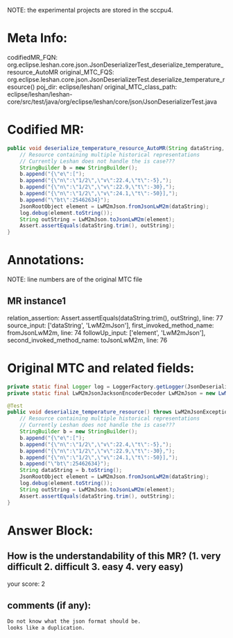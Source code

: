 NOTE: the experimental projects are stored in the sccpu4.

# Meta Info:
codifiedMR_FQN:
org.eclipse.leshan.core.json.JsonDeserializerTest_deserialize_temperature_resource_AutoMR
original_MTC_FQS:
org.eclipse.leshan.core.json.JsonDeserializerTest.deserialize_temperature_resource()
poj_dir:
eclipse/leshan/
original_MTC_class_path:
eclipse/leshan/leshan-core/src/test/java/org/eclipse/leshan/core/json/JsonDeserializerTest.java

# Codified MR:
```java
public void deserialize_temperature_resource_AutoMR(String dataString, LwM2mJsonJacksonEncoderDecoder LwM2mJson) throws LwM2mJsonException {
    // Resource containing multiple historical representations
    // Currently Leshan does not handle the is case???
    StringBuilder b = new StringBuilder();
    b.append("{\"e\":[");
    b.append("{\"n\":\"1/2\",\"v\":22.4,\"t\":-5},");
    b.append("{\"n\":\"1/2\",\"v\":22.9,\"t\":-30},");
    b.append("{\"n\":\"1/2\",\"v\":24.1,\"t\":-50}],");
    b.append("\"bt\":25462634}");
    JsonRootObject element = LwM2mJson.fromJsonLwM2m(dataString);
    log.debug(element.toString());
    String outString = LwM2mJson.toJsonLwM2m(element);
    Assert.assertEquals(dataString.trim(), outString);
}
```

# Annotations:
NOTE: line numbers are of the original MTC file
## MR instance1
relation_assertion: Assert.assertEquals(dataString.trim(), outString), line: 77 
source_input: ['dataString', 'LwM2mJson'], first_invoked_method_name: fromJsonLwM2m, line: 74 
followUp_input: ['element', 'LwM2mJson'], second_invoked_method_name: toJsonLwM2m, line: 76 


# Original MTC and related fields:
```java
private static final Logger log = LoggerFactory.getLogger(JsonDeserializerTest.class);
private static final LwM2mJsonJacksonEncoderDecoder LwM2mJson = new LwM2mJsonJacksonEncoderDecoder();

@Test
public void deserialize_temperature_resource() throws LwM2mJsonException {
    // Resource containing multiple historical representations
    // Currently Leshan does not handle the is case???
    StringBuilder b = new StringBuilder();
    b.append("{\"e\":[");
    b.append("{\"n\":\"1/2\",\"v\":22.4,\"t\":-5},");
    b.append("{\"n\":\"1/2\",\"v\":22.9,\"t\":-30},");
    b.append("{\"n\":\"1/2\",\"v\":24.1,\"t\":-50}],");
    b.append("\"bt\":25462634}");
    String dataString = b.toString();
    JsonRootObject element = LwM2mJson.fromJsonLwM2m(dataString);
    log.debug(element.toString());
    String outString = LwM2mJson.toJsonLwM2m(element);
    Assert.assertEquals(dataString.trim(), outString);
}

```


# Answer Block: 
## How is the understandability of this MR? (1. very difficult 2. difficult 3. easy 4. very easy)
your score: 2

## comments (if any): 
```txt
Do not know what the json format should be.
looks like a duplication.
```
